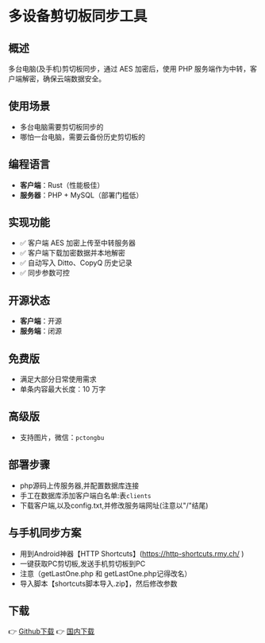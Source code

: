 # 多设备剪切板同步工具

## 概述
多台电脑(及手机)剪切板同步，通过 AES 加密后，使用 PHP 服务端作为中转，客户端解密，确保云端数据安全。

## 使用场景
- 多台电脑需要剪切板同步的
- 哪怕一台电脑，需要云备份历史剪切板的

## 编程语言
- **客户端**：Rust（性能极佳）
- **服务器**：PHP + MySQL（部署门槛低）

## 实现功能
- ✅ 客户端 AES 加密上传至中转服务器  
- ✅ 客户端下载加密数据并本地解密  
- ✅ 自动写入 Ditto、CopyQ 历史记录  
- ✅ 同步参数可控

## 开源状态
- **客户端**：开源  
- **服务端**：闭源

## 免费版
- 满足大部分日常使用需求
- 单条内容最大长度：10 万字

## 高级版
- 支持图片，微信：`pctongbu`


## 部署步骤
- php源码上传服务器,并配置数据库连接
- 手工在数据库添加客户端白名单:表`clients`
- 下载客户端,以及config.txt,并修改服务端网址(注意以"/"结尾)

## 与手机同步方案
- 用到Android神器【HTTP Shortcuts】(https://http-shortcuts.rmy.ch/  )
- 一键获取PC剪切板,发送手机剪切板到PC
- 注意（getLastOne.php 和 getLastOne.php记得改名）
- 导入脚本【shortcuts脚本导入.zip】，然后修改参数

## 下载
👉 [Github下载](https://github.com/q409640976/ClipboardSync/releases)
👉 [国内下载](https://gitee.com/q409640976/ClipboardSync/releases/)



